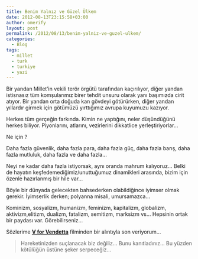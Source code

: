 ```yaml
---
title: Benim Yalnız ve Güzel Ülkem
date: 2012-08-13T23:15:58+03:00
author: omerify
layout: post
permalink: /2012/08/13/benim-yalniz-ve-guzel-ulkem/
categories:
  - Blog
tags:
  - millet
  - turk
  - turkiye
  - yazi
---
```


Bir yandan Millet’in vekili terör örgütü tarafından kaçırılıyor, diğer yandan istisnasız tüm komşularımız birer tehdit unsuru olarak yanı başımızda cirit atıyor. Bir yandan orta doğuda kan gövdeyi götürürken, diğer yandan yıllardır girmek için götümüzü yırttığımız avrupa kuyumuzu kazıyor.

Herkes tüm gerçeğin farkında. Kimin ne yaptığını, neler düşündüğünü herkes biliyor. Piyonlarını, atlarını, vezirlerini dikkatlice yerleştiriyorlar…

Ne için&nbsp;?

Daha fazla güvenlik, daha fazla para, daha fazla güç, daha fazla barış, daha fazla mutluluk, daha fazla ve daha fazla…

Neyi ne kadar daha fazla istiyorsak, aynı oranda mahrum kalıyoruz… Belki de hayatın keşfedemediğimiz/unuttuğumuz dinamikleri arasında, bizim için özenle hazırlanmış bir hile var…

Böyle bir dünyada gelecekten bahsederken olabildiğince iyimser olmak gerekir. İyimserlik derken; polyanna misali, umursamazca…

Kominizm, sosyalizm, humanizm, feminizm, kapitalizm, globalizm, aktivizm,elitizm, dualizm, fatalizm, semitizm, marksizm vs… Hepsinin ortak bir paydası var. Görebilirseniz…

Sözlerime <a href="http://en.wikipedia.org/wiki/V_for_Vendetta_%28film%29" target="_blank" rel="noreferrer noopener nofollow" title="V for Vendetta (film)"><strong>V for Vendetta</strong></a> filminden bir alıntıyla son veriyorum…

<blockquote>
  <p>
    Hareketinizden suçlanacak biz değiliz… Bunu kanıtladınız… Bu yüzden kötülüğün üstüne şeker serpeceğiz…
  </p>
</blockquote>